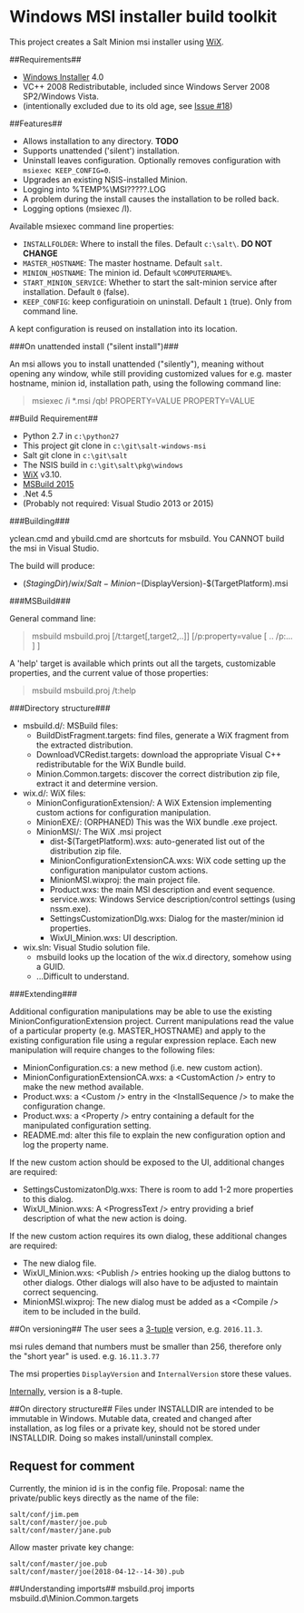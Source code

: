 Windows MSI installer build toolkit
================

This project creates a Salt Minion msi installer using [WiX][WiXId].

##Requirements##
- [Windows Installer][WindowsInstaller] 4.0
-  VC++ 2008 Redistributable, included since Windows Server 2008 SP2/Windows Vista.
  - (intentionally excluded due to its old age, see [Issue #18][issue18])
 
##Features##
- Allows installation to any directory. __TODO__
- Supports unattended ('silent') installation.
- Uninstall leaves configuration. Optionally removes configuration with `msiexec KEEP_CONFIG=0`.
- Upgrades an existing NSIS-installed Minion.
- Logging into %TEMP%\MSI?????.LOG
- A problem during the install causes the installation to be rolled back.
- Logging options (msiexec /l).


Available msiexec command line properties:
- `INSTALLFOLDER`: Where to install the files. Default `c:\salt\`. __DO NOT CHANGE__
- `MASTER_HOSTNAME`: The master hostname. Default `salt`.
- `MINION_HOSTNAME`: The minion id. Default `%COMPUTERNAME%`.
- `START_MINION_SERVICE`: Whether to start the salt-minion service after installation. Default `0` (false).
- `KEEP_CONFIG`: keep configuratioin on uninstall. Default `1` (true). Only from command line.

A kept configuration is reused on installation into its location.

###On unattended install ("silent install")###

An msi allows you to install unattended ("silently"), meaning without opening any window, while still providing
customized values for e.g. master hostname, minion id, installation path, using the following command line:

> msiexec /i *.msi /qb! PROPERTY=VALUE PROPERTY=VALUE 


##Build Requirement##

- Python 2.7 in `c:\python27`
- This project git clone in `c:\git\salt-windows-msi`
- Salt git clone in `c:\git\salt`
- The NSIS build in `c:\git\salt\pkg\windows`
- [WiX][WiXId] v3.10.
- [MSBuild 2015][MSBuild2015Id]
- .Net 4.5
- (Probably not required: Visual Studio 2013 or 2015)


###Building###

yclean.cmd and ybuild.cmd are shortcuts for msbuild.
You CANNOT build the msi in Visual Studio.

The build will produce:
 - $(StagingDir)/wix/Salt-Minion-$(DisplayVersion)-$(TargetPlatform).msi

###<a id="msbuild"></a>MSBuild###

General command line:

> msbuild msbuild.proj \[/t:target[,target2,..]] \[/p:property=value [ .. /p:... ] ]

A 'help' target is available which prints out all the targets, customizable
properties, and the current value of those properties:

> msbuild msbuild.proj /t:help


###Directory structure###

- msbuild.d/: MSBuild files:
  - BuildDistFragment.targets: find files, generate a WiX fragment from the extracted distribution.
  - DownloadVCRedist.targets: download the appropriate Visual C++ redistributable for the WiX Bundle build.
  - Minion.Common.targets: discover the correct distribution zip file, extract it and determine version.
- wix.d/: WiX files:
  - MinionConfigurationExtension/: A WiX Extension implementing custom actions for configuration manipulation.
  - MinionEXE/: (ORPHANED) This was the WiX bundle .exe project.
  - MinionMSI/: The WiX .msi project
    - dist-$(TargetPlatform).wxs: auto-generated list out of the distribution zip file.
    - MinionConfigurationExtensionCA.wxs: WiX code setting up the configuration manipulator custom actions.
    - MinionMSI.wixproj: the main project file.
    - Product.wxs: the main MSI description and event sequence.
    - service.wxs: Windows Service description/control settings (using nssm.exe).
    - SettingsCustomizationDlg.wxs: Dialog for the master/minion id properties.
    - WixUI_Minion.wxs: UI description.
- wix.sln: Visual Studio solution file. 
  - msbuild looks up the location of the wix.d directory, somehow using a GUID. 
  - ...Difficult to understand.



###Extending###

Additional configuration manipulations may be able to use the existing
MinionConfigurationExtension project. Current manipulations read the
value of a particular property (e.g. MASTER\_HOSTNAME) and apply to the
existing configuration file using a regular expression replace. Each new
manipulation will require changes to the following files:

- MinionConfiguration.cs: a new method (i.e. new custom action).
- MinionConfigurationExtensionCA.wxs: a &lt;CustomAction /&gt; entry to
  make the new method available.
- Product.wxs: a &lt;Custom /&gt; entry in the &lt;InstallSequence /&gt;
  to make the configuration change.
- Product.wxs: a &lt;Property /&gt; entry containing a default for the
  manipulated configuration setting.
- README.md: alter this file to explain the new configuration option and
  log the property name.

If the new custom action should be exposed to the UI, additional changes
are required:

- SettingsCustomizatonDlg.wxs: There is room to add 1-2 more properties to this dialog.
- WixUI_Minion.wxs: A &lt;ProgressText /&gt; entry providing a brief description of what the new action is doing.

If the new custom action requires its own dialog, these additional changes are required:

- The new dialog file.
- WixUI_Minion.wxs: &lt;Publish /&gt; entries hooking up the dialog buttons to other dialogs. 
  Other dialogs will also have to be adjusted to maintain correct sequencing.
- MinionMSI.wixproj: The new dialog must be added as a &lt;Compile /&gt; item to be included in the build.

##On versioning##
The user sees a [3-tuple][version_html] version, e.g. `2016.11.3`.

msi rules demand that numbers must be smaller than 256, therefore only the "short year" is used.
e.g. `16.11.3.77`

The msi properties `DisplayVersion` and `InternalVersion` store these values.

[Internally][version_py], version is a 8-tuple.


##On directory structure##
Files under INSTALLDIR are intended to be immutable in Windows.
Mutable data, created and changed after installation, as log files or a private key, should not be stored under INSTALLDIR.
Doing so makes install/uninstall complex.


## Request for comment ##
Currently, the minion id is in the config file.
Proposal: name the private/public keys directly as the name of the file:
```
salt/conf/jim.pem
salt/conf/master/joe.pub
salt/conf/master/jane.pub
```

Allow master private key change:
```
salt/conf/master/joe.pub
salt/conf/master/joe(2018-04-12--14-30).pub
```

##Understanding imports##
msbuild.proj imports msbuild.d\Minion.Common.targets


[WiXId]: http://wixtoolset.org "WiX Homepage"
[MSBuildId]: http://msdn.microsoft.com/en-us/library/0k6kkbsd(v=vs.120).aspx "MSBuild Reference"
[MSBuild2015Id]: https://www.microsoft.com/en-in/download/details.aspx?id=48159
[version_html]:https://docs.saltstack.com/en/develop/topics/releases/version_numbers.html
[version_py]: https://github.com/saltstack/salt/blob/develop/salt/version.py
[WindowsInstaller]:https://en.wikipedia.org/wiki/Windows_Installer#Versions
[issue18]:https://github.com/markuskramerIgitt/salt-windows-msi/issues/18

